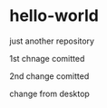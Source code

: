 # hello-world
just another repository

1st chnage comitted


2nd change comitted 


change from desktop